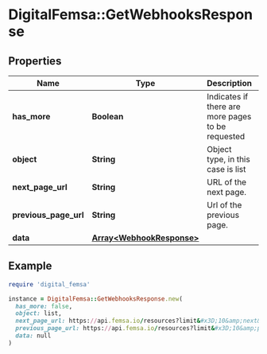 # DigitalFemsa::GetWebhooksResponse

## Properties

| Name | Type | Description | Notes |
| ---- | ---- | ----------- | ----- |
| **has_more** | **Boolean** | Indicates if there are more pages to be requested |  |
| **object** | **String** | Object type, in this case is list |  |
| **next_page_url** | **String** | URL of the next page. | [optional] |
| **previous_page_url** | **String** | Url of the previous page. | [optional] |
| **data** | [**Array&lt;WebhookResponse&gt;**](WebhookResponse.md) |  | [optional] |

## Example

```ruby
require 'digital_femsa'

instance = DigitalFemsa::GetWebhooksResponse.new(
  has_more: false,
  object: list,
  next_page_url: https://api.femsa.io/resources?limit&#x3D;10&amp;next&#x3D;chrg_1,
  previous_page_url: https://api.femsa.io/resources?limit&#x3D;10&amp;previous&#x3D;chrg_1,
  data: null
)
```


